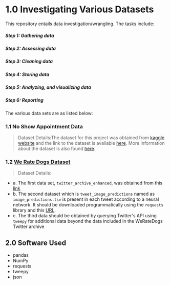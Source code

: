 # 1.0 Investigating Various Datasets
This repository entails data investigation/wrangling. The tasks include:
##### Step 1: Gathering data
##### Step 2: Assessing data
##### Step 3: Cleaning data
##### Step 4: Storing data
##### Step 5: Analyzing, and visualizing data
##### Step 6: Reporting

The various data sets are as listed below:
### 1.1 No Show Appointment Data
> Dataset Details:The dataset for this project was obtained from [kaggle website](https://www.kaggle.com/datasets/joniarroba/noshowappointments) and the link to the dataset is available [here](https://d17h27t6h515a5.cloudfront.net/topher/2017/October/59dd2e9a_noshowappointments-kagglev2-may-2016/noshowappointments-kagglev2-may-2016.csv). More information about the dataset is also found [here](https://docs.google.com/document/d/e/2PACX-1vTlVmknRRnfy_4eTrjw5hYGaiQim5ctr9naaRd4V9du2B5bxpd8FEH3KtDgp8qVekw7Cj1GLk1IXdZi/pub).

### 1.2 [We Rate Dogs Dataset](https://en.wikipedia.org/wiki/WeRateDogs)
> Dataset Details: 
* a. The first data set, ```twitter_archive_enhanced```, was obtained from this [link](https://help.twitter.com/en/managing-your-account/how-to-download-your-twitter-archive)
* b. The second dataset which is ```tweet_image_predictions``` named as ```image_predictions.tsv``` is present in each tweet according to a neural network. It should be downloaded programmatically using the ```requests``` library and this [URL](https://d17h27t6h515a5.cloudfront.net/topher/2017/August/599fd2ad_image-predictions/image-predictions.tsv).
* c. The third data should be obtained by querying Twitter's API using ```tweepy``` for additional data beyond the data included in the WeRateDogs Twitter archive


## 2.0 Software Used
* pandas
* NumPy
* requests
* tweepy
* json
